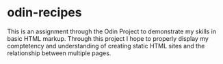 # odin-recipes

This is an assignment through the Odin Project to demonstrate my skills in basic HTML markup. Through this project I hope to properly display my comptetency and understanding of creating static HTML sites and the relationship between multiple pages.